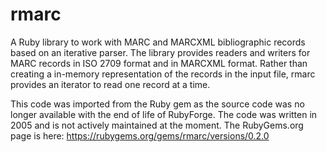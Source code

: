 # rmarc
A Ruby library to work with MARC and MARCXML bibliographic records based on an iterative parser. The library provides readers and writers for MARC records in ISO 2709 format and in MARCXML format. Rather than creating a in-memory representation of the records in the input file, rmarc provides an iterator to read one record at a time. 

This code was imported from the Ruby gem as the source code was no longer available with the end of life of RubyForge. The code was written in 2005 and is not actively maintained at the moment. The RubyGems.org page is here: https://rubygems.org/gems/rmarc/versions/0.2.0
